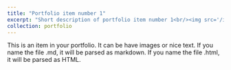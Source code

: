 ```yaml
---
title: "Portfolio item number 1"
excerpt: "Short description of portfolio item number 1<br/><img src='/images/6_objects.png'>"
collection: portfolio
---
```


This is an item in your portfolio. It can be have images or nice text. If you name the file .md, it will be parsed as markdown. If you name the file .html, it will be parsed as HTML. 
